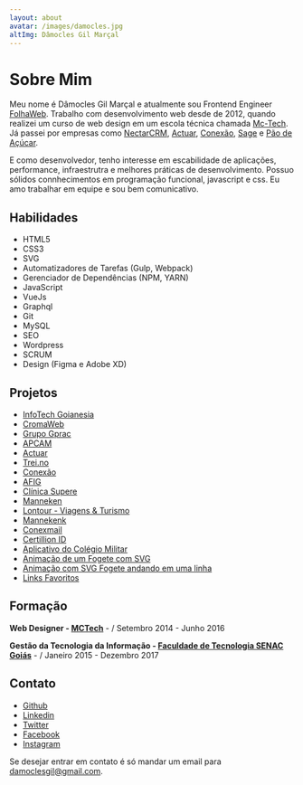 ```yaml
---
layout: about
avatar: /images/damocles.jpg
altImg: Dâmocles Gil Marçal
---
```


# Sobre Mim

Meu nome é Dâmocles Gil Marçal e atualmente sou Frontend Engineer [FolhaWeb](http://folhaweb.online/home.html). Trabalho com desenvolvimento web desde de 2012, quando realizei um curso de web design em um escola técnica chamada [Mc-Tech](http://mctechgoiania.com.br/).
Já passei por empresas como [NectarCRM](https://nectarcrm.com.br/), [Actuar](https://actuar.com), [Conexão](https://conexaopro.com.br/site/), [Sage](https://www.sage.com/pt-br) e [Pão de Açúcar](https://www.paodeacucar.com/).

E como desenvolvedor, tenho interesse em escabilidade de aplicações, performance, infraestrutra e melhores práticas de desenvolvimento. Possuo sólidos connhecimentos em programação funcional, javascript e css. Eu amo trabalhar em equipe e sou bem comunicativo.

## Habilidades

- HTML5
- CSS3
- SVG
- Automatizadores de Tarefas (Gulp, Webpack)
- Gerenciador de Dependências (NPM, YARN)
- JavaScript
- VueJs
- Graphql
- Git
- MySQL
- SEO
- Wordpress
- SCRUM
- Design (Figma e Adobe XD)

## Projetos

<!-- - [Plaico](https://plaico.com/) -->
<!-- - [Danwealth](https://danwealth.com/dev/) -->
- [InfoTech Goianesia](https://infotechgoianesia.com.br)
- [CromaWeb](https://cromaweb.com.br/)
- [Grupo Gprac](https://grupogprac.com.br/)
- [APCAM](https://apcam.org.br/home/institucional)
- [Actuar](https://actuar.com)
- [Trei.no](http://trei.no/)
- [Conexão](https://conexaopro.com.br/site/)
- [AFIG](https://afig.actuar.com/)
- [Clínica Supere](http://supereador.com.br/Home)
- [Manneken](http://mannekentravel.com/)
- [Lontour - Viagens & Turismo](http://www.lontourviagens.com.br/)
- [Mannekenk](http://mannekentravel.com.br/)
- [Conexmail](http://conexmail.com.br/)
- [Certillion ID](https://certillionid.com/)
- [Aplicativo do Colégio Militar](https://play.google.com/store/apps/details?id=io.fpm)
- [Animação de um Fogete com SVG](https://codepen.io/damoclesgil/full/eGWrdq/)
- [Animação com SVG Fogete andando em uma linha](https://codepen.io/damoclesgil/full/Nadazg/)
- [Links Favoritos](https://github.com/damoclesgil/favorites-links)

## Formação

**Web Designer - [MCTech](http://mctechgoiania.com.br/)** - / Setembro 2014 - Junho 2016

**Gestão da Tecnologia da Informação - [Faculdade de Tecnologia SENAC Goiás](https://www.go.senac.br/portal/)** - / Janeiro 2015 - Dezembro 2017

## Contato

- [Github](https://github.com/damoclesgil/)
- [Linkedin](https://www.linkedin.com/in/damoclesgil/)
- [Twitter](https://twitter.com/damoclesgil)
- [Facebook](https://www.facebook.com/damoclesgil)
- [Instagram](https://www.instagram.com/damoclesgil/)

Se desejar entrar em contato é só mandar um email para [damoclesgil@gmail.com](mailto:damoclesgil@gmail.com).

